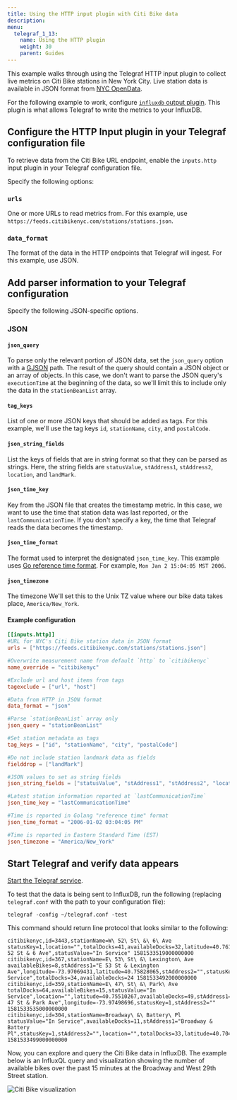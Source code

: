 ```yaml
---
title: Using the HTTP input plugin with Citi Bike data
description:
menu:
  telegraf_1_13:
    name: Using the HTTP plugin
    weight: 30
    parent: Guides
---
```


This example walks through using the Telegraf HTTP input plugin to collect live metrics on Citi Bike stations in New York City. Live station data is available in JSON format from [NYC OpenData](https://data.cityofnewyork.us/NYC-BigApps/Citi-Bike-Live-Station-Feed-JSON-/p94q-8hxh).

For the following example to work, configure [`influxdb` output plugin](telegraf/v1.13/plugins/plugin-list/#influxdb). This plugin is what allows Telegraf to write the metrics to your InfluxDB.

## Configure the HTTP Input plugin in your Telegraf configuration file

To retrieve data from the Citi Bike URL endpoint, enable the `inputs.http` input plugin in your Telegraf configuration file.

Specify the following options:

### `urls`
One or more URLs to read metrics from. For this example,  use `https://feeds.citibikenyc.com/stations/stations.json`.

### `data_format`
The format of the data in the HTTP endpoints that Telegraf will ingest. For this example, use JSON.


## Add parser information to your Telegraf configuration

Specify the following JSON-specific options.

### JSON

#### `json_query`
To parse only the relevant portion of JSON data, set the `json_query` option with a [GJSON](https://github.com/tidwall/gjson) path. The result of the query should contain a JSON object or an array of objects.
In this case, we don't want to parse the JSON query's `executionTime` at the beginning of the data, so we'll limit this to include only the data in the `stationBeanList` array.

#### `tag_keys`
List of one or more JSON keys that should be added as tags. For this example, we'll use the tag keys `id`, `stationName`, `city`, and `postalCode`.

#### `json_string_fields`
List the keys of fields that are in string format so that they can be parsed as strings. Here, the string fields are `statusValue`, `stAddress1`, `stAddress2`, `location`, and `landMark`.

#### `json_time_key`
Key from the JSON file that creates the timestamp metric. In this case, we want to use the time that station data was last reported, or the `lastCommunicationTime`. If you don't specify a key, the time that Telegraf reads the data becomes the timestamp.

#### `json_time_format`
The format used to interpret the designated `json_time_key`. This example uses [Go reference time format](https://golang.org/pkg/time/#Time.Format). For example, `Mon Jan 2 15:04:05 MST 2006`.

#### `json_timezone`
The timezone We'll set this to the Unix TZ value where our bike data takes place, `America/New_York`.


#### Example configuration

  ```toml
  [[inputs.http]]
  #URL for NYC's Citi Bike station data in JSON format
  urls = ["https://feeds.citibikenyc.com/stations/stations.json"]

  #Overwrite measurement name from default `http` to `citibikenyc`
  name_override = "citibikenyc"

  #Exclude url and host items from tags
  tagexclude = ["url", "host"]

  #Data from HTTP in JSON format
  data_format = "json"

  #Parse `stationBeanList` array only
  json_query = "stationBeanList"

  #Set station metadata as tags
  tag_keys = ["id", "stationName", "city", "postalCode"]

  #Do not include station landmark data as fields
  fielddrop = ["landMark"]

  #JSON values to set as string fields
  json_string_fields = ["statusValue", "stAddress1", "stAddress2", "location", "landMark"]

  #Latest station information reported at `lastCommunicationTime`
  json_time_key = "lastCommunicationTime"

  #Time is reported in Golang "reference time" format
  json_time_format = "2006-01-02 03:04:05 PM"

  #Time is reported in Eastern Standard Time (EST)
  json_timezone = "America/New_York"
  ```



## Start Telegraf and verify data appears

[Start the Telegraf service](/telegraf/v1.13/introduction/getting-started/#start-the-telegraf-service).

To test that the data is being sent to InfluxDB, run the following (replacing `telegraf.conf` with the path to your configuration file):

```
telegraf -config ~/telegraf.conf -test
```

This command should return line protocol that looks similar to the following:


```
citibikenyc,id=3443,stationName=W\ 52\ St\ &\ 6\ Ave statusKey=1,location="",totalDocks=41,availableDocks=32,latitude=40.76132983124814,longitude=-73.97982001304626,availableBikes=8,stAddress2="",stAddress1="W 52 St & 6 Ave",statusValue="In Service" 1581533519000000000
citibikenyc,id=367,stationName=E\ 53\ St\ &\ Lexington\ Ave availableBikes=8,stAddress1="E 53 St & Lexington Ave",longitude=-73.97069431,latitude=40.75828065,stAddress2="",statusKey=1,location="",statusValue="In Service",totalDocks=34,availableDocks=24 1581533492000000000
citibikenyc,id=359,stationName=E\ 47\ St\ &\ Park\ Ave totalDocks=64,availableBikes=15,statusValue="In Service",location="",latitude=40.75510267,availableDocks=49,stAddress1="E 47 St & Park Ave",longitude=-73.97498696,statusKey=1,stAddress2="" 1581533535000000000
citibikenyc,id=304,stationName=Broadway\ &\ Battery\ Pl statusValue="In Service",availableDocks=11,stAddress1="Broadway & Battery Pl",statusKey=1,stAddress2="",location="",totalDocks=33,latitude=40.70463334,longitude=-74.01361706,availableBikes=22 1581533499000000000
```

Now, you can explore and query the Citi Bike data in InfluxDB. The example below is an InfluxQL query and visualization showing the number of available bikes over the past 15 minutes at the Broadway and West 29th Street station.

![Citi Bike visualization](/img/telegraf/1-13-citibike_query.png)
